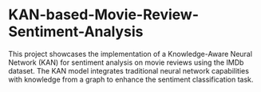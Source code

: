 # KAN-based-Movie-Review-Sentiment-Analysis
This project showcases the implementation of a Knowledge-Aware Neural Network (KAN) for sentiment analysis on movie reviews using the IMDb dataset. The KAN model integrates traditional neural network capabilities with knowledge from a graph to enhance the sentiment classification task.
